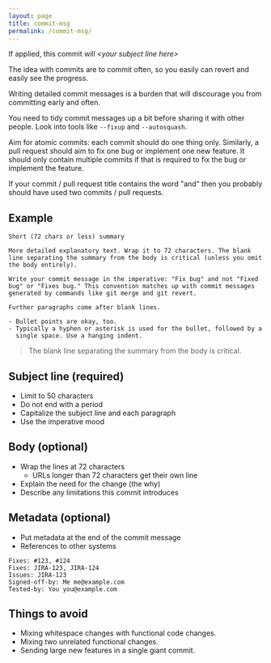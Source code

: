 ```yaml
---
layout: page
title: commit-msg
permalink: /commit-msg/
---
```


If applied, this commit will _\<your subject line here>_

The idea with commits are to commit often, so you easily can revert and easily see the progress.

Writing detailed commit messages is a burden that will discourage you from committing early and often.

You need to tidy commit messages up a bit before sharing it with other people. Look into tools like ```--fixup``` and ```--autosquash```.

Aim for atomic commits: each commit should do one thing only. Similarly, a pull request should aim to fix one bug or implement one new feature. It should only contain multiple commits if that is required to fix the bug or implement the feature.

If your commit / pull request title contains the word "and" then you probably should have used two commits / pull requests.

## Example

```
Short (72 chars or less) summary

More detailed explanatory text. Wrap it to 72 characters. The blank
line separating the summary from the body is critical (unless you omit
the body entirely).

Write your commit message in the imperative: "Fix bug" and not "Fixed
bug" or "Fixes bug." This convention matches up with commit messages
generated by commands like git merge and git revert.

Further paragraphs come after blank lines.

- Bullet points are okay, too.
- Typically a hyphen or asterisk is used for the bullet, followed by a
  single space. Use a hanging indent.
```

> The blank line separating the summary from the body is critical.

## Subject line (required)

- Limit to 50 characters
- Do not end with a period
- Capitalize the subject line and each paragraph
- Use the imperative mood

## Body (optional)

- Wrap the lines at 72 characters
  - URLs longer than 72 characters get their own line
- Explain the need for the change (the why)
- Describe any limitations this commit introduces

## Metadata (optional)

- Put metadata at the end of the commit message
- References to other systems

```
Fixes: #123, #124
Fixes: JIRA-123, JIRA-124
Issues: JIRA-123
Signed-off-by: Me me@example.com
Tested-by: You you@example.com
```

## Things to avoid

- Mixing whitespace changes with functional code changes.
- Mixing two unrelated functional changes.
- Sending large new features in a single giant commit.